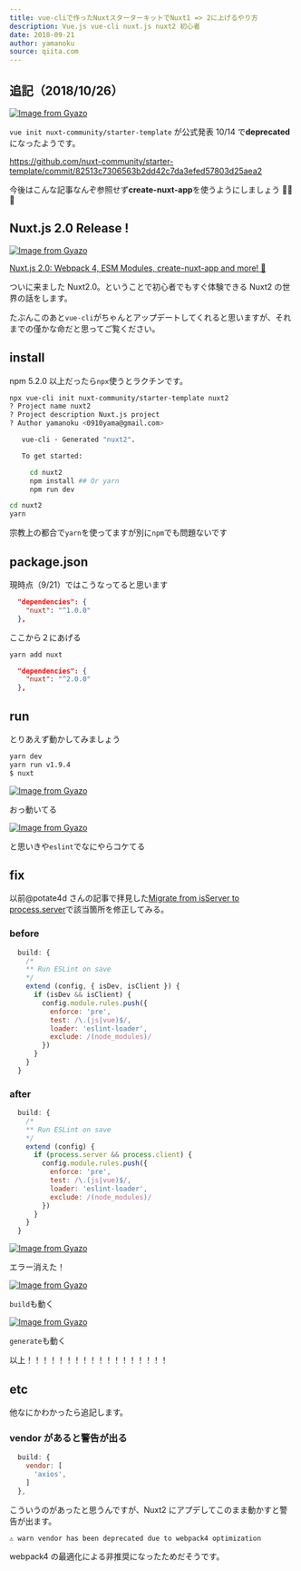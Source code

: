 ```yaml
---
title: vue-cliで作ったNuxtスターターキットでNuxt1 => 2に上げるやり方
description: Vue.js vue-cli nuxt.js nuxt2 初心者
date: 2018-09-21
author: yamanoku
source: qiita.com
---
```


## 追記（2018/10/26）

[![Image from Gyazo](https://i.gyazo.com/e91df68c9bb73a2637ad2fb09da78d64.png)](https://gyazo.com/e91df68c9bb73a2637ad2fb09da78d64)

`vue init nuxt-community/starter-template` が公式発表 10/14 で**deprecated**になったようです。

https://github.com/nuxt-community/starter-template/commit/82513c7306563b2dd42c7da3efed57803d25aea2

今後はこんな記事なんぞ参照せず**create-nuxt-app**を使うようにしましょう 👋👋👋

## Nuxt.js 2.0 Release !

[![Image from Gyazo](https://i.gyazo.com/f8a82a7c384f33360aed3884a2fbdba8.png)](https://gyazo.com/f8a82a7c384f33360aed3884a2fbdba8)

[Nuxt.js 2.0: Webpack 4, ESM Modules, create-nuxt-app and more! 💫
](https://medium.com/@nuxt_js/nuxt-js-2-0-webpack-4-esm-modules-create-nuxt-app-and-more-6936ce80d94c)

ついに来ました Nuxt2.0。ということで初心者でもすぐ体験できる Nuxt2 の世界の話をします。

たぶんこのあと`vue-cli`がちゃんとアップデートしてくれると思いますが、それまでの僅かな命だと思ってご覧ください。

## install

npm 5.2.0 以上だったら`npx`使うとラクチンです。

```bash
npx vue-cli init nuxt-community/starter-template nuxt2
? Project name nuxt2
? Project description Nuxt.js project
? Author yamanoku <0910yama@gmail.com>

   vue-cli · Generated "nuxt2".

   To get started:

     cd nuxt2
     npm install ## Or yarn
     npm run dev
```

```bash
cd nuxt2
yarn
```

宗教上の都合で`yarn`を使ってますが別に`npm`でも問題ないです

## package.json

現時点（9/21）ではこうなってると思います

```json
  "dependencies": {
    "nuxt": "^1.0.0"
  },
```

ここから２にあげる

```bash
yarn add nuxt
```

```json
  "dependencies": {
    "nuxt": "^2.0.0"
  },
```

## run

とりあえず動かしてみましょう

```bash
yarn dev
yarn run v1.9.4
$ nuxt
```

[![Image from Gyazo](https://i.gyazo.com/d790ef2cbcef0071a90531d7cbe157e2.png)](https://gyazo.com/d790ef2cbcef0071a90531d7cbe157e2)

おっ動いてる

[![Image from Gyazo](https://i.gyazo.com/22a2bd507b01a49725c8221be7b93a88.png)](https://gyazo.com/22a2bd507b01a49725c8221be7b93a88)

と思いきや`eslint`でなにやらコケてる

## fix

以前@potate4d さんの記事で拝見した[Migrate from isServer to process.server](https://qiita.com/potato4d/items/7b3119c88869d7622a7d#migrate-from-isserver-to-processserver)で該当箇所を修正してみる。

### before

```js
  build: {
    /*
    ** Run ESLint on save
    */
    extend (config, { isDev, isClient }) {
      if (isDev && isClient) {
        config.module.rules.push({
          enforce: 'pre',
          test: /\.(js|vue)$/,
          loader: 'eslint-loader',
          exclude: /(node_modules)/
        })
      }
    }
  }
```

### after

```js
  build: {
    /*
    ** Run ESLint on save
    */
    extend (config) {
      if (process.server && process.client) {
        config.module.rules.push({
          enforce: 'pre',
          test: /\.(js|vue)$/,
          loader: 'eslint-loader',
          exclude: /(node_modules)/
        })
      }
    }
  }
```

[![Image from Gyazo](https://i.gyazo.com/b0864a60c02e61e7e90d58f43887f7ac.png)](https://gyazo.com/b0864a60c02e61e7e90d58f43887f7ac)

エラー消えた！

[![Image from Gyazo](https://i.gyazo.com/c0cc3fead577df1aa4edcabc985866a7.gif)](https://gyazo.com/c0cc3fead577df1aa4edcabc985866a7)

`build`も動く

[![Image from Gyazo](https://i.gyazo.com/394756cc959d76f9ccfa09fd63bfd1ac.gif)](https://gyazo.com/394756cc959d76f9ccfa09fd63bfd1ac)

`generate`も動く

以上！！！！！！！！！！！！！！！！！！

## etc

他なにかわかったら追記します。

### vendor があると警告が出る

```js
  build: {
    vendor: [
      'axios',
    ]
  },
```

こういうのがあったと思うんですが、Nuxt2 にアプデしてこのまま動かすと警告が出ます。

```
⚠ warn vendor has been deprecated due to webpack4 optimization
```

webpack4 の最適化による非推奨になったためだそうです。
